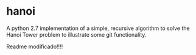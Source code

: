 # hanoi
A python 2.7 implementation of a simple, recursive algorithm to solve the Hanoi Tower problem to illustrate some git functionality.

Readme modificado!!!!